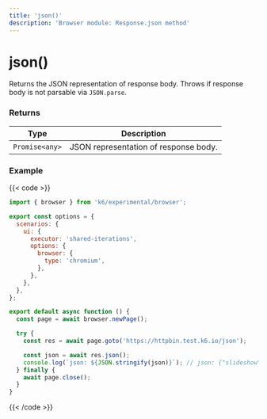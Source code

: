```yaml
---
title: 'json()'
description: 'Browser module: Response.json method'
---
```


# json()

Returns the JSON representation of response body. Throws if response body is not parsable via `JSON.parse`.

### Returns

| Type           | Description                           |
| -------------- | ------------------------------------- |
| `Promise<any>` | JSON representation of response body. |

### Example

{{< code >}}

```javascript
import { browser } from 'k6/experimental/browser';

export const options = {
  scenarios: {
    ui: {
      executor: 'shared-iterations',
      options: {
        browser: {
          type: 'chromium',
        },
      },
    },
  },
};

export default async function () {
  const page = await browser.newPage();

  try {
    const res = await page.goto('https://httpbin.test.k6.io/json');

    const json = await res.json();
    console.log(`json: ${JSON.stringify(json)}`); // json: {"slideshow":
  } finally {
    await page.close();
  }
}
```

{{< /code >}}
